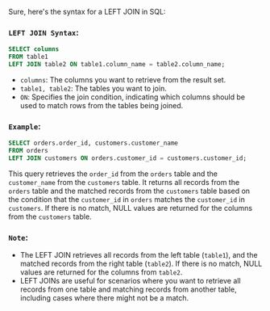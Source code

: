 Sure, here's the syntax for a LEFT JOIN in SQL:

### `LEFT JOIN Syntax`:

```sql
SELECT columns
FROM table1
LEFT JOIN table2 ON table1.column_name = table2.column_name;
```

- `columns`: The columns you want to retrieve from the result set.
- `table1, table2`: The tables you want to join.
- `ON`: Specifies the join condition, indicating which columns should be used to match rows from the tables being joined.

### `Example`:

```sql
SELECT orders.order_id, customers.customer_name
FROM orders
LEFT JOIN customers ON orders.customer_id = customers.customer_id;
```

This query retrieves the `order_id` from the `orders` table and the `customer_name` from the `customers` table. It returns all records from the `orders` table and the matched records from the `customers` table based on the condition that the `customer_id` in `orders` matches the `customer_id` in `customers`. If there is no match, NULL values are returned for the columns from the `customers` table.

### `Note`:

- The LEFT JOIN retrieves all records from the left table (`table1`), and the matched records from the right table (`table2`). If there is no match, NULL values are returned for the columns from `table2`.
- LEFT JOINs are useful for scenarios where you want to retrieve all records from one table and matching records from another table, including cases where there might not be a match.
